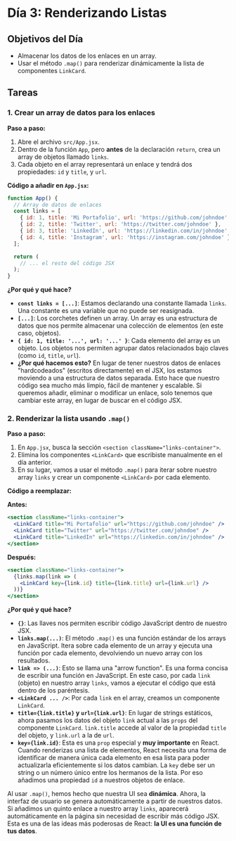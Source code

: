 # Día 3: Renderizando Listas

## Objetivos del Día

- Almacenar los datos de los enlaces en un array.
- Usar el método `.map()` para renderizar dinámicamente la lista de componentes `LinkCard`.

## Tareas

### 1. Crear un array de datos para los enlaces

**Paso a paso:**

1.  Abre el archivo `src/App.jsx`.
2.  Dentro de la función `App`, pero **antes** de la declaración `return`, crea un array de objetos llamado `links`.
3.  Cada objeto en el array representará un enlace y tendrá dos propiedades: `id` y `title`, y `url`.

**Código a añadir en `App.jsx`:**

```jsx
function App() {
  // Array de datos de enlaces
  const links = [
    { id: 1, title: 'Mi Portafolio', url: 'https://github.com/johndoe' },
    { id: 2, title: 'Twitter', url: 'https://twitter.com/johndoe' },
    { id: 3, title: 'LinkedIn', url: 'https://linkedin.com/in/johndoe' },
    { id: 4, title: 'Instagram', url: 'https://instagram.com/johndoe' }
  ];

  return (
    // ... el resto del código JSX
  );
}
```

**¿Por qué y qué hace?**

*   **`const links = [...]`**: Estamos declarando una constante llamada `links`. Una constante es una variable que no puede ser reasignada.
*   **`[...]`**: Los corchetes definen un array. Un array es una estructura de datos que nos permite almacenar una colección de elementos (en este caso, objetos).
*   **`{ id: 1, title: '...', url: '...' }`**: Cada elemento del array es un objeto. Los objetos nos permiten agrupar datos relacionados bajo claves (como `id`, `title`, `url`).
*   **¿Por qué hacemos esto?** En lugar de tener nuestros datos de enlaces "hardcodeados" (escritos directamente) en el JSX, los estamos moviendo a una estructura de datos separada. Esto hace que nuestro código sea mucho más limpio, fácil de mantener y escalable. Si queremos añadir, eliminar o modificar un enlace, solo tenemos que cambiar este array, en lugar de buscar en el código JSX.

### 2. Renderizar la lista usando `.map()`

**Paso a paso:**

1.  En `App.jsx`, busca la sección `<section className="links-container">`.
2.  Elimina los componentes `<LinkCard>` que escribiste manualmente en el día anterior.
3.  En su lugar, vamos a usar el método `.map()` para iterar sobre nuestro array `links` y crear un componente `<LinkCard>` por cada elemento.

**Código a reemplazar:**

**Antes:**

```jsx
<section className="links-container">
  <LinkCard title="Mi Portafolio" url="https://github.com/johndoe" />
  <LinkCard title="Twitter" url="https://twitter.com/johndoe" />
  <LinkCard title="LinkedIn" url="https://linkedin.com/in/johndoe" />
</section>
```

**Después:**

```jsx
<section className="links-container">
  {links.map(link => (
    <LinkCard key={link.id} title={link.title} url={link.url} />
  ))}
</section>
```

**¿Por qué y qué hace?**

*   **`{}`**: Las llaves nos permiten escribir código JavaScript dentro de nuestro JSX.
*   **`links.map(...)`**: El método `.map()` es una función estándar de los arrays en JavaScript. Itera sobre cada elemento de un array y ejecuta una función por cada elemento, devolviendo un nuevo array con los resultados.
*   **`link => (...)`**: Esto se llama una "arrow function". Es una forma concisa de escribir una función en JavaScript. En este caso, por cada `link` (objeto) en nuestro array `links`, vamos a ejecutar el código que está dentro de los paréntesis.
*   **`<LinkCard ... />`**: Por cada `link` en el array, creamos un componente `LinkCard`.
*   **`title={link.title}` y `url={link.url}`**: En lugar de strings estáticos, ahora pasamos los datos del objeto `link` actual a las `props` del componente `LinkCard`. `link.title` accede al valor de la propiedad `title` del objeto, y `link.url` a la de `url`.
*   **`key={link.id}`**: Esta es una `prop` especial y **muy importante** en React. Cuando renderizas una lista de elementos, React necesita una forma de identificar de manera única cada elemento en esa lista para poder actualizarla eficientemente si los datos cambian. La `key` debe ser un string o un número único entre los hermanos de la lista. Por eso añadimos una propiedad `id` a nuestros objetos de enlace.

Al usar `.map()`, hemos hecho que nuestra UI sea **dinámica**. Ahora, la interfaz de usuario se genera automáticamente a partir de nuestros datos. Si añadimos un quinto enlace a nuestro array `links`, aparecerá automáticamente en la página sin necesidad de escribir más código JSX. Esta es una de las ideas más poderosas de React: **la UI es una función de tus datos**.
